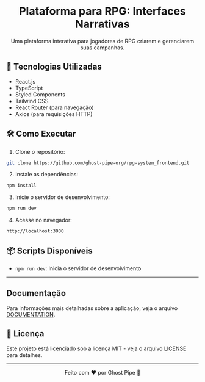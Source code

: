 <h1 align="center"> Plataforma para RPG: Interfaces Narrativas</h1>

<p align="center">
  Uma plataforma interativa para jogadores de RPG criarem e gerenciarem suas campanhas. 
</p>


## 🚀 Tecnologias Utilizadas

- React.js
- TypeScript
- Styled Components
- Tailwind CSS
- React Router (para navegação)
- Axios (para requisições HTTP)

## 🛠️ Como Executar

1. Clone o repositório:

```bash
git clone https://github.com/ghost-pipe-org/rpg-system_frontend.git
```

2. Instale as dependências:

```bash
npm install
```

3. Inicie o servidor de desenvolvimento:

```bash
npm run dev
```

4. Acesse no navegador:

```
http://localhost:3000
```

## 📦 Scripts Disponíveis

- `npm run dev`: Inicia o servidor de desenvolvimento

---

## Documentação

Para informações mais detalhadas sobre a aplicação, veja o arquivo [DOCUMENTATION](DOCUMENTATION).

## 📄 Licença

Este projeto está licenciado sob a licença MIT - veja o arquivo [LICENSE](LICENSE) para detalhes.

---

<p align="center">
  Feito com ❤️ por Ghost Pipe 👻
</p>
